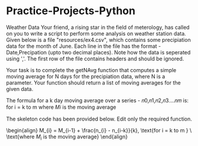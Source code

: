 # Practice-Projects-Python
Weather Data
Your friend, a rising star in the field of meterology, has called on you to write a script to perform some analysis on weather station data. Given below is a file "resources/ex4.csv", which contains some precipiation data for the month of June. Each line in the file has the format - Date,Precipation (upto two decimal places). Note how the data is seperated using ','. The first row of the file contains headers and should be ignored.

Your task is to complete the getNAvg function that computes a simple moving average for N days for the precipiation data, where N is a parameter. Your function should return a list of moving averages for the given data.

The formula for a k day moving average over a series -  𝑛0,𝑛1,𝑛2,𝑛3....𝑛𝑚 is:
for i = k to m where 𝑀𝑖 is the moving average
 
The skeleton code has been provided below. Edit only the required function.





\begin{align}
M_{i} = M_{i-1} + \frac{n_{i} - n_{i-k}}{k}, \text{for i = k to m }
\\ \text{where $M_{i}$ is the moving average}
\end{align}
